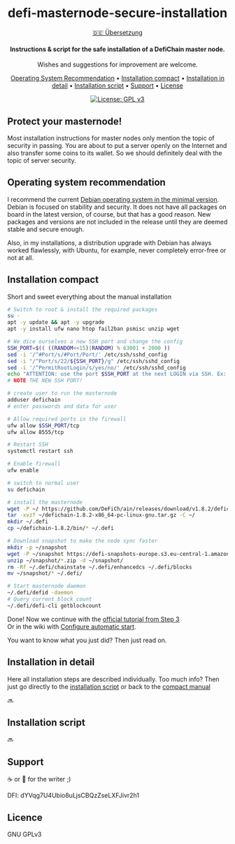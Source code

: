 <h1 align="center">
    <br>
        defi-masternode-secure-installation
    <br>
</h1>

<div align="center">
    
[:de: Übersetzung](https://github.com/vmerz/defi-masternode-secure-installation/blob/main/README.md) 

</div>

<h4 align="center">
    Instructions & script for the safe installation of a DefiChain master node.<br>
</h4>
<p align="center">
    Wishes and suggestions for improvement are welcome.
</p>

<p align="center">
  <a href="#OperatingSystemRecommendation">Operating System Recommendation</a> •
  <a href="#Installation-compact">Installation compact</a> •
  <a href="#Installation-in-detail">Installation in detail</a> •
  <a href="#Installation-script">Installation script</a> •
  <a href="#Support">Support</a> •
  <a href="#License">License</a>
</p>

<div align="center">

[![License: GPL v3](https://img.shields.io/badge/License-GPLv3-blue.svg)](https://www.gnu.org/licenses/gpl-3.0)

</div>

## Protect your masternode!

Most installation instructions for master nodes only mention the topic of security in passing.
You are about to put a server openly on the Internet and also transfer some coins to its wallet. So we should definitely deal with the topic of server security.

## Operating system recommendation

I recommend the current <a href="#https://www.debian.org/CD/netinst/index.de.html">Debian operating system in the minimal version</a>. Debian is focused on stability and security. It does not have all packages on board in the latest version, of course, but that has a good reason. New packages and versions are not included in the release until they are deemed stable and secure enough.

Also, in my installations, a distribution upgrade with Debian has always worked flawlessly, with Ubuntu, for example, never completely error-free or not at all.

## Installation compact

Short and sweet everything about the manual installation

```bash
# Switch to root & install the required packages
su -
apt -y update && apt -y upgrade
apt -y install ufw nano htop fail2ban psmisc unzip wget

# We dice ourselves a new SSH port and change the config
SSH_PORT=$(( ((RANDOM<<15)|RANDOM) % 63001 + 2000 ))
sed -i '/^#Port/s/#Port/Port/' /etc/ssh/sshd_config
sed -i "/^Port/s/22/${SSH_PORT}/g" /etc/ssh/sshd_config
sed -i '/^PermitRootLogin/s/yes/no/' /etc/ssh/sshd_config
echo "ATTENTION: use the port $SSH_PORT at the next LOGIN via SSH. Ex: ssh defichain@yourIP -p $SSH_PORT."
# NOTE THE NEW SSH PORT!

# create user to run the masternode
adduser defichain
# enter passwords and data for user

# Allow required ports in the firewall
ufw allow $SSH_PORT/tcp
ufw allow 8555/tcp

# Restart SSH
systemctl restart ssh

# Enable firewall
ufw enable

# switch to normal user 
su defichain

# install the masternode
wget -P ~/ https://github.com/DeFiCh/ain/releases/download/v1.8.2/defichain-1.8.2-x86_64-pc-linux-gnu.tar.gz
tar -xvzf ~/defichain-1.8.2-x86_64-pc-linux-gnu.tar.gz -C ~/
mkdir ~/.defi
cp ~/defichain-1.8.2/bin/* ~/.defi

# Download snapshot to make the node sync faster
mkdir -p ~/snapshot
wget -P ~/snapshot https://defi-snapshots-europe.s3.eu-central-1.amazonaws.com/snapshot-mainnet-1052243.zip
unzip ~/snapshot/*.zip -d ~/snapshot/
rm -Rf ~/.defi/chainstate ~/.defi/enhancedcs ~/.defi/blocks
mv ~/snapshot/* ~/.defi/

# Start masternode daemon
~/.defi/defid -daemon
# Query current block count
~/.defi/defi-cli getblockcount
```

Done! Now we continue with the <a href="https://defichain.com/learn/run-a-masternode/#step-3---setting-up-crontab-to-keep-our-node-running-in-the-background">official tutorial from Step 3</a>
<br>Or in the wiki with <a href="https://defichain-wiki.com/wiki/Masternode_installation_extended#Configure_automatic_start">Configure automatic start</a>.

You want to know what you just did? Then just read on.

## Installation in detail

Here all installation steps are described individually.
Too much info? Then just go directly to the <a href="#installation-script">installation script</a> or back to the
<a href="#installation-compact">compact manual</a>

:soon:

## Installation script

:soon:

## Support

:coffee: or :beer: for the writer ;)

DFI: dYVqg7U4Ubio8uLjsCBQzZseLXFJivr2h1

## Licence 

 GNU GPLv3 
